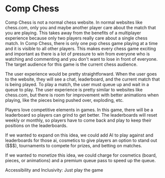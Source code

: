 # Comp Chess

Comp Chess is not a normal chess website. In normal websites like chess.com, only you and maybe another player care about the match that you are playing. This takes away from the benefits of a multiplayer experience because only two players really care about a single chess match. In Comp Chess, there is only one pvp chess game playing at a time and it is visible to all other players. This makes every chess game exciting and important as there is a lot of pressure to win from everyone who is watching and commenting and you don't want to lose in front of everyone. The target audience for this game is the current chess audience.

The user experience would be pretty straightforward. When the user goes to the website, they will see a chat, leaderboard, and the current match that is being played. To play a match, the user must queue up and wait in a queue to play. The user experience is pretty similar to websites like chess.com, but there is room for improvement with better animations when playing, like the pieces being pushed over, exploding, etc.

Players love competitive elements in games. In this game, there will be a leaderboard so players can grind to get better. The leaderboards will reset weekly or monthly, so players have to come back and play to keep their positions on the leaderboards.

If we wanted to expand on this idea, we could add AI to play against and leaderboards for those ai, cosmetics to give players an option to stand out ($$$), tournaments to compete for prizes, and betting on matches.

If we wanted to monetize this idea, we could charge for cosmetics (board, pieces, or animations) and a premium queue pass to speed up the queue.

Accessibility and Inclusivity: Just play the game
